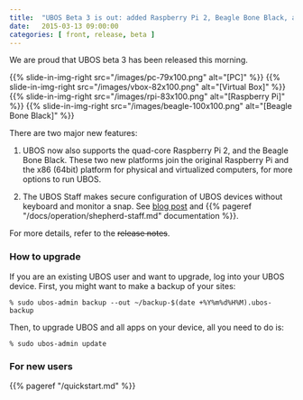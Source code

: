 ```yaml
---
title:  "UBOS Beta 3 is out: added Raspberry Pi 2, Beagle Bone Black, and the UBOS Staff"
date:   2015-03-13 09:00:00
categories: [ front, release, beta ]
---
```


We are proud that UBOS beta 3 has been released this morning.

{{% slide-in-img-right src="/images/pc-79x100.png"      alt="[PC]" %}}
{{% slide-in-img-right src="/images/vbox-82x100.png"    alt="[Virtual Box]" %}}
{{% slide-in-img-right src="/images/rpi-83x100.png"     alt="[Raspberry Pi]" %}}
{{% slide-in-img-right src="/images/beagle-100x100.png" alt="[Beagle Bone Black]" %}}

There are two major new features:

1. UBOS now also supports the quad-core
   Raspberry Pi 2, and the Beagle Bone Black. These two new platforms join the original Raspberry Pi and
   the x86 (64bit) platform for physical and virtualized computers, for more options to run UBOS.

2. The UBOS Staff makes secure configuration of UBOS devices without keyboard and monitor a snap.
   See [blog post](http://upon2020.com/blog/2015/03/ubos-shepherd-rules-their-iot-device-flock-with-a-staff/)
   and {{% pageref "/docs/operation/shepherd-staff.md" documentation %}}.

For more details, refer to the ~~release notes~~.

### How to upgrade

If you are an existing UBOS user and want to upgrade, log into your UBOS device.
First, you might want to make a backup of your sites:

```
% sudo ubos-admin backup --out ~/backup-$(date +%Y%m%d%H%M).ubos-backup
```

Then, to upgrade UBOS and all apps on your device, all you need to do is:

```
% sudo ubos-admin update
```

### For new users

{{% pageref "/quickstart.md" %}}
